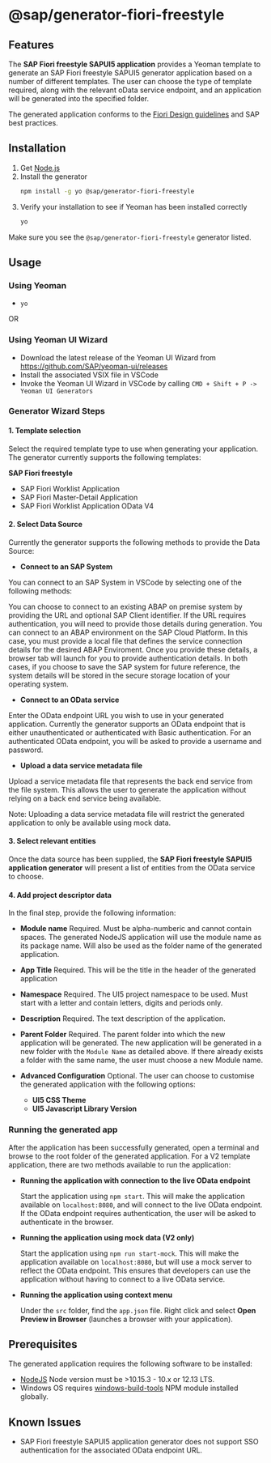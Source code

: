 # @sap/generator-fiori-freestyle

## Features

The **SAP Fiori freestyle SAPUI5 application** provides a Yeoman template to generate an SAP Fiori freestyle SAPUI5 generator application based on a number of different templates.  The user can choose the type of template required, along with the relevant oData service endpoint, and an application will be generated into the specified folder. 

The generated application conforms to the [Fiori Design guidelines](https://experience.sap.com/fiori-design-web/floorplans/floorplan-overview/) and SAP best practices.

## Installation

1. Get [Node.js](https://nodejs.org/en/download/)
2. Install the generator
    ```sh
    npm install -g yo @sap/generator-fiori-freestyle
    ```
3. Verify your installation to see if Yeoman has been installed correctly
    ```sh
    yo
    ```
  Make sure you see the `@sap/generator-fiori-freestyle` generator listed.

## Usage

### Using Yeoman

- `yo`

OR

### Using Yeoman UI Wizard

- Download the latest release of the Yeoman UI Wizard from https://github.com/SAP/yeoman-ui/releases
- Install the associated VSIX file in VSCode
- Invoke the Yeoman UI Wizard in VSCode by calling `CMD + Shift + P -> Yeoman UI Generators`

### Generator Wizard Steps

#### 1. Template selection

Select the required template type to use when generating your application. The generator currently supports the following templates:

**SAP Fiori freestyle**
- SAP Fiori Worklist Application 
- SAP Fiori Master-Detail Application 
- SAP Fiori Worklist Application OData V4

#### 2. Select Data Source

Currently the generator supports the following methods to provide the Data Source:

- **Connect to an SAP System**

You can connect to an SAP System in VSCode by selecting one of the following methods:

You can choose to connect to an existing ABAP on premise system by providing the URL and optional SAP Client identifier. If the URL requires authentication, you will need to provide those details during generation.
You can connect to an ABAP environment on the SAP Cloud Platform. In this case, you must provide a local file that defines the service connection details for the desired ABAP Enviroment. Once you provide these details, a browser tab will launch for you to provide authentication details.
In both cases, if you choose to save the SAP system for future reference, the system details will be stored in the secure storage location of your operating system.

- **Connect to an OData service**

Enter the OData endpoint URL you wish to use in your generated application. Currently the generator supports an OData endpoint that is either unauthenticated or authenticated with Basic authentication. For an authenticated OData endpoint, you will be asked to provide a username and password.

- **Upload a data service metadata file**

Upload a service metadata file that represents the back end service from the file system. This allows the user to generate the application without relying on a back end service being available.

Note: Uploading a data service metadata file will restrict the generated application to only be available using mock data.


#### 3. Select relevant entities

Once the data source has been supplied, the **SAP Fiori freestyle SAPUI5 application generator** will present a list of entities from the OData service to choose.


#### 4. Add project descriptor data

In the final step, provide the following information:

- **Module name** Required.  Must be alpha-numberic and cannot contain spaces.  The generated NodeJS application will use the module name as its package name.  Will also be used as the folder name of the generated application.
- **App Title** Required.  This will be the title in the header of the generated application
- **Namespace** Required.  The UI5 project namespace to be used.  Must start with a letter and contain letters, digits and periods only.
- **Description** Required. The text description of the application.
- **Parent Folder** Required.  The parent folder into which the new application will be generated.  The new application will be generated in a new folder with the `Module Name` as detailed above.  If there already exists a folder with the same name, the user must choose a new Module name.

- **Advanced Configuration** Optional.  The user can choose to customise the generated application with the following options:

  - **UI5 CSS Theme**
  - **UI5 Javascript Library Version**

### Running the generated app

After the application has been successfully generated, open a terminal and browse to the root folder of the generated application. For a V2 template application, there are two methods available to run the application:

- **Running the application with connection to the live OData endpoint**

  Start the application using `npm start`.  This will make the application available on `localhost:8080`, and will connect to the live OData endpoint.  If the OData endpoint requires authentication, the user will be asked to authenticate in the browser.

- **Running the application using mock data (V2 only)**

  Start the application using `npm run start-mock`.  This will make the application available on `localhost:8080`, but will use a mock server to reflect the OData endpoint.  This ensures that developers can use the application without having to connect to a live OData service.

- **Running the application using context menu**

  Under the `src` folder, find the `app.json` file.  Right click and select **Open Preview in Browser** (launches a browser with your application).

## Prerequisites

The generated application requires the following software to be installed:

- [NodeJS](https://nodejs.org/en/download/) Node version must be >10.15.3 - 10.x or 12.13 LTS.
- Windows OS requires [windows-build-tools](https://www.npmjs.com/package/windows-build-tools) NPM module installed globally.

## Known Issues

- SAP Fiori freestyle SAPUI5 application generator does not support SSO authentication for the associated OData endpoint URL.
